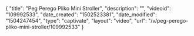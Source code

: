 {
    "title": "Peg Perego Pliko Mini Stroller",
    "description": "",
    "videoid": "109992533",
    "date_created": "1502523381",
    "date_modified": "1504247454",
    "type": "captivate",
    "layout": "video",
    "url": "\/v\/peg-perego-pliko-mini-stroller\/109992533"
}